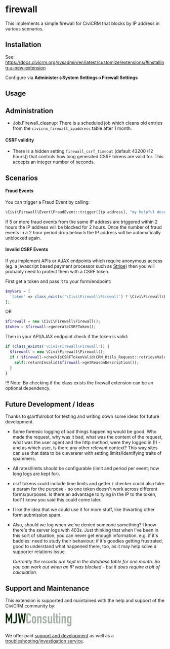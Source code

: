 # firewall

This implements a simple firewall for CiviCRM that blocks by IP address in various scenarios.

## Installation

See: https://docs.civicrm.org/sysadmin/en/latest/customize/extensions/#installing-a-new-extension

Configure via **Administer->System Settings->Firewall Settings**

## Usage

## Administration

* Job.Firewall_cleanup: There is a scheduled job which cleans old entries from the `civicrm_firewall_ipaddress` table after 1 month.

#### CSRF validity

* There is a hidden setting `firewall_csrf_timeout` (default 43200 (12 hours)) that controls how long generated CSRF tokens
are valid for. This accepts an integer number of seconds.

## Scenarios

#### Fraud Events

You can trigger a Fraud Event by calling:
```php
\Civi\Firewall\Event\FraudEvent::trigger([ip address], "my helpful description");
```

If 5 or more fraud events from the same IP address are triggered within 2 hours the IP address will be blocked for 2 hours.
Once the number of fraud events in a 2 hour period drop below 5 the IP address will be automatically unblocked again.

#### Invalid CSRF Events

If you implement APIs or AJAX endpoints which require anonymous access (eg. a javascript based payment processor
such as [Stripe](https://lab.civicrm.org/extensions/stripe)) then you will probably need to protect them with a CSRF token.

First get a token and pass it to your form/endpoint:
```php
$myVars = [
  'token' => class_exists('\Civi\Firewall\Firewall') ? \Civi\Firewall\Firewall::getCSRFToken() : NULL,
];
```

OR
```php
$firewall = new \Civi\Firewall\Firewall();
$token = $firewall->generateCSRFToken();
```

Then in your API/AJAX endpoint check if the token is valid:
```php
if (class_exists('\Civi\Firewall\Firewall')) {
  $firewall = new \Civi\Firewall\Firewall();
  if (!$firewall->checkIsCSRFTokenValid(CRM_Utils_Request::retrieveValue('token', 'String'))) {
    self::returnInvalid($firewall->getReasonDescription());
  }
}
```

!!! Note: By checking if the class exists the firewall extension can be an optional dependency.

## Future Development / Ideas

Thanks to @artfulrobot for testing and writing down some ideas for future development.

* Some forensic logging of bad things happening would be good. Who made the request, why was it bad, what was the content of the request, what was the user agent and the http method, were they logged in (!) - and as which user, is there any other relevant context? This way sites can use that data to be clevererer with setting limits/identifying traits of spammers.
* All rates/limits should be configurable (limit and period per event; how long logs are kept for).
* csrf tokens could include time limits and getter / checker could also take a param for the purpose - so one token doesn't work across different forms/purposes. Is there an advantage to tying in the IP to the token, too? I know you said this could come later.
* I like the idea that we could use it for more stuff, like thwarting other form submission spam.
* Also, should we log when we've denied someone something? I know there's the server logs with 403s. Just thinking that when I've been in this sort of situation, you can never get enough information. e.g. if it's baddies: need to study their behaviour; if it's goodies getting frustrated, good to understand what happened there, too, as it may help solve a supporter relations issue.

  *Currently the records are kept in the database table for one month. So you can work out when an IP was blocked - but it does require a bit of calculation.*

## Support and Maintenance
This extension is supported and maintained with the help and support of the CiviCRM community by:

[![MJW Consulting](images/mjwconsulting.jpg)](https://www.mjwconsult.co.uk)

We offer paid [support and development](https://mjw.pt/support) as well as a [troubleshooting/investigation service](https://mjw.pt/investigation).
